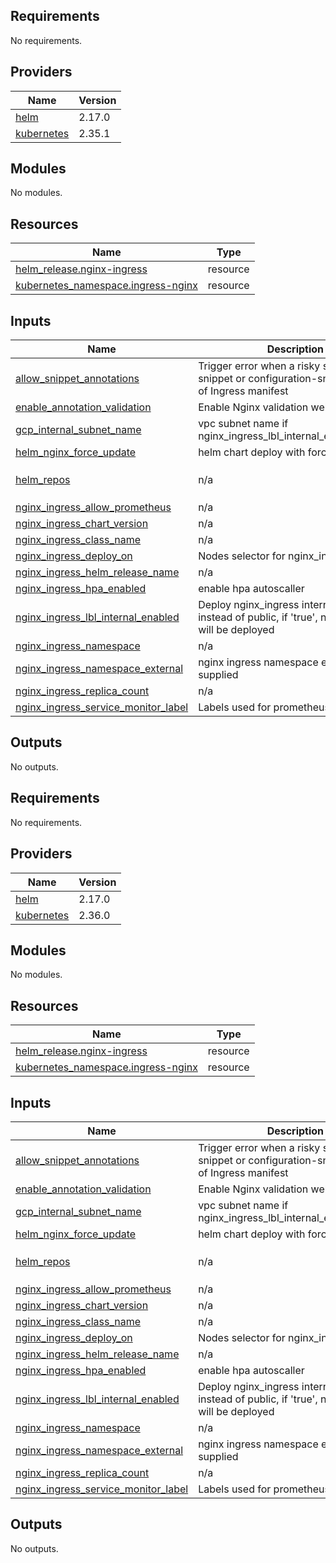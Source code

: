 <!-- BEGIN_TF_DOCS -->
## Requirements

No requirements.

## Providers

| Name | Version |
|------|---------|
| <a name="provider_helm"></a> [helm](#provider\_helm) | 2.17.0 |
| <a name="provider_kubernetes"></a> [kubernetes](#provider\_kubernetes) | 2.35.1 |

## Modules

No modules.

## Resources

| Name | Type |
|------|------|
| [helm_release.nginx-ingress](https://registry.terraform.io/providers/hashicorp/helm/latest/docs/resources/release) | resource |
| [kubernetes_namespace.ingress-nginx](https://registry.terraform.io/providers/hashicorp/kubernetes/latest/docs/resources/namespace) | resource |

## Inputs

| Name | Description | Type | Default | Required |
|------|-------------|------|---------|:--------:|
| <a name="input_allow_snippet_annotations"></a> [allow\_snippet\_annotations](#input\_allow\_snippet\_annotations) | Trigger error when a risky server-snippet or configuration-snippet is part of Ingress manifest | `bool` | `false` | no |
| <a name="input_enable_annotation_validation"></a> [enable\_annotation\_validation](#input\_enable\_annotation\_validation) | Enable Nginx validation webhook | `bool` | `true` | no |
| <a name="input_gcp_internal_subnet_name"></a> [gcp\_internal\_subnet\_name](#input\_gcp\_internal\_subnet\_name) | vpc subnet name if nginx\_ingress\_lbl\_internal\_enabled='true' | `any` | `null` | no |
| <a name="input_helm_nginx_force_update"></a> [helm\_nginx\_force\_update](#input\_helm\_nginx\_force\_update) | helm chart deploy with force option | `bool` | `false` | no |
| <a name="input_helm_repos"></a> [helm\_repos](#input\_helm\_repos) | n/a | `map(string)` | <pre>{<br>  "ingress-nginx": "https://kubernetes.github.io/ingress-nginx"<br>}</pre> | no |
| <a name="input_nginx_ingress_allow_prometheus"></a> [nginx\_ingress\_allow\_prometheus](#input\_nginx\_ingress\_allow\_prometheus) | n/a | `string` | `"false"` | no |
| <a name="input_nginx_ingress_chart_version"></a> [nginx\_ingress\_chart\_version](#input\_nginx\_ingress\_chart\_version) | n/a | `string` | `"4.12.0"` | no |
| <a name="input_nginx_ingress_class_name"></a> [nginx\_ingress\_class\_name](#input\_nginx\_ingress\_class\_name) | n/a | `string` | `"nginx"` | no |
| <a name="input_nginx_ingress_deploy_on"></a> [nginx\_ingress\_deploy\_on](#input\_nginx\_ingress\_deploy\_on) | Nodes selector for nginx\_ingress in GKE | `string` | `"standard"` | no |
| <a name="input_nginx_ingress_helm_release_name"></a> [nginx\_ingress\_helm\_release\_name](#input\_nginx\_ingress\_helm\_release\_name) | n/a | `string` | `"nginx-ingress"` | no |
| <a name="input_nginx_ingress_hpa_enabled"></a> [nginx\_ingress\_hpa\_enabled](#input\_nginx\_ingress\_hpa\_enabled) | enable hpa autoscaller | `bool` | `true` | no |
| <a name="input_nginx_ingress_lbl_internal_enabled"></a> [nginx\_ingress\_lbl\_internal\_enabled](#input\_nginx\_ingress\_lbl\_internal\_enabled) | Deploy nginx\_ingress internal for GCP, instead of public, if 'true', no public lbl will be deployed | `bool` | `false` | no |
| <a name="input_nginx_ingress_namespace"></a> [nginx\_ingress\_namespace](#input\_nginx\_ingress\_namespace) | n/a | `string` | `"nginx-ingress"` | no |
| <a name="input_nginx_ingress_namespace_external"></a> [nginx\_ingress\_namespace\_external](#input\_nginx\_ingress\_namespace\_external) | nginx ingress namespace externaly supplied | `string` | `null` | no |
| <a name="input_nginx_ingress_replica_count"></a> [nginx\_ingress\_replica\_count](#input\_nginx\_ingress\_replica\_count) | n/a | `number` | `2` | no |
| <a name="input_nginx_ingress_service_monitor_label"></a> [nginx\_ingress\_service\_monitor\_label](#input\_nginx\_ingress\_service\_monitor\_label) | Labels used for prometheus label | `string` | `"kube-prometheus-stack"` | no |

## Outputs

No outputs.
<!-- END_TF_DOCS --><!-- BEGINNING OF PRE-COMMIT-TERRAFORM DOCS HOOK -->
## Requirements

No requirements.

## Providers

| Name | Version |
|------|---------|
| <a name="provider_helm"></a> [helm](#provider\_helm) | 2.17.0 |
| <a name="provider_kubernetes"></a> [kubernetes](#provider\_kubernetes) | 2.36.0 |

## Modules

No modules.

## Resources

| Name | Type |
|------|------|
| [helm_release.nginx-ingress](https://registry.terraform.io/providers/hashicorp/helm/latest/docs/resources/release) | resource |
| [kubernetes_namespace.ingress-nginx](https://registry.terraform.io/providers/hashicorp/kubernetes/latest/docs/resources/namespace) | resource |

## Inputs

| Name | Description | Type | Default | Required |
|------|-------------|------|---------|:--------:|
| <a name="input_allow_snippet_annotations"></a> [allow\_snippet\_annotations](#input\_allow\_snippet\_annotations) | Trigger error when a risky server-snippet or configuration-snippet is part of Ingress manifest | `bool` | `false` | no |
| <a name="input_enable_annotation_validation"></a> [enable\_annotation\_validation](#input\_enable\_annotation\_validation) | Enable Nginx validation webhook | `bool` | `true` | no |
| <a name="input_gcp_internal_subnet_name"></a> [gcp\_internal\_subnet\_name](#input\_gcp\_internal\_subnet\_name) | vpc subnet name if nginx\_ingress\_lbl\_internal\_enabled='true' | `any` | `null` | no |
| <a name="input_helm_nginx_force_update"></a> [helm\_nginx\_force\_update](#input\_helm\_nginx\_force\_update) | helm chart deploy with force option | `bool` | `false` | no |
| <a name="input_helm_repos"></a> [helm\_repos](#input\_helm\_repos) | n/a | `map(string)` | <pre>{<br/>  "ingress-nginx": "https://kubernetes.github.io/ingress-nginx"<br/>}</pre> | no |
| <a name="input_nginx_ingress_allow_prometheus"></a> [nginx\_ingress\_allow\_prometheus](#input\_nginx\_ingress\_allow\_prometheus) | n/a | `string` | `"false"` | no |
| <a name="input_nginx_ingress_chart_version"></a> [nginx\_ingress\_chart\_version](#input\_nginx\_ingress\_chart\_version) | n/a | `string` | `"4.12.1"` | no |
| <a name="input_nginx_ingress_class_name"></a> [nginx\_ingress\_class\_name](#input\_nginx\_ingress\_class\_name) | n/a | `string` | `"nginx"` | no |
| <a name="input_nginx_ingress_deploy_on"></a> [nginx\_ingress\_deploy\_on](#input\_nginx\_ingress\_deploy\_on) | Nodes selector for nginx\_ingress in GKE | `string` | `"standard"` | no |
| <a name="input_nginx_ingress_helm_release_name"></a> [nginx\_ingress\_helm\_release\_name](#input\_nginx\_ingress\_helm\_release\_name) | n/a | `string` | `"nginx-ingress"` | no |
| <a name="input_nginx_ingress_hpa_enabled"></a> [nginx\_ingress\_hpa\_enabled](#input\_nginx\_ingress\_hpa\_enabled) | enable hpa autoscaller | `bool` | `true` | no |
| <a name="input_nginx_ingress_lbl_internal_enabled"></a> [nginx\_ingress\_lbl\_internal\_enabled](#input\_nginx\_ingress\_lbl\_internal\_enabled) | Deploy nginx\_ingress internal for GCP, instead of public, if 'true', no public lbl will be deployed | `bool` | `false` | no |
| <a name="input_nginx_ingress_namespace"></a> [nginx\_ingress\_namespace](#input\_nginx\_ingress\_namespace) | n/a | `string` | `"nginx-ingress"` | no |
| <a name="input_nginx_ingress_namespace_external"></a> [nginx\_ingress\_namespace\_external](#input\_nginx\_ingress\_namespace\_external) | nginx ingress namespace externaly supplied | `string` | `null` | no |
| <a name="input_nginx_ingress_replica_count"></a> [nginx\_ingress\_replica\_count](#input\_nginx\_ingress\_replica\_count) | n/a | `number` | `2` | no |
| <a name="input_nginx_ingress_service_monitor_label"></a> [nginx\_ingress\_service\_monitor\_label](#input\_nginx\_ingress\_service\_monitor\_label) | Labels used for prometheus label | `string` | `"kube-prometheus-stack"` | no |

## Outputs

No outputs.
<!-- END OF PRE-COMMIT-TERRAFORM DOCS HOOK -->
